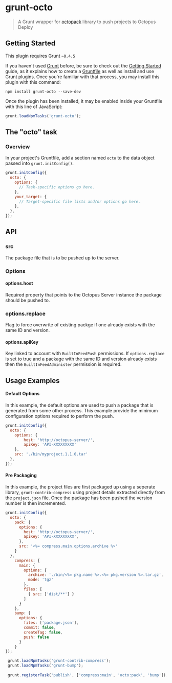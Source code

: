 # grunt-octo

> A Grunt wrapper for [octopack](https://github.com/OctopusDeploy/octojs) library to push projects to Octopus Deploy

## Getting Started
This plugin requires Grunt `~0.4.5`

If you haven't used [Grunt](http://gruntjs.com/) before, be sure to check out the [Getting Started](http://gruntjs.com/getting-started) guide, as it explains how to create a [Gruntfile](http://gruntjs.com/sample-gruntfile) as well as install and use Grunt plugins. Once you're familiar with that process, you may install this plugin with this command:

```shell
npm install grunt-octo --save-dev
```

Once the plugin has been installed, it may be enabled inside your Gruntfile with this line of JavaScript:

```js
grunt.loadNpmTasks('grunt-octo');
```

## The "octo" task

### Overview
In your project's Gruntfile, add a section named `octo` to the data object passed into `grunt.initConfig()`.

```js
grunt.initConfig({
  octo: {
    options: {
      // Task-specific options go here.
    },
    your_target: {
      // Target-specific file lists and/or options go here.
    },
  },
});
```

## API

### src
The package file that is to be pushed up to the server.

### Options

#### options.host
Required property that points to the Octopus Server instance the package should be pushed to.

### options.replace
Flag to force overwrite of existing packge if one already exists with the same ID and version.

#### options.apiKey
Key linked to account with `BuiltInFeedPush` permissions. 
If `options.replace` is set to true and a package with the same ID and version already exists then the `BuiltInFeedAdminister` permission is required.

## Usage Examples

#### Default Options
In this example, the default options are used to push a package that is generated from some other process. This example provide the minimum configuration options required to perform the push. 

```js
grunt.initConfig({
  octo: {
    options: {
        host: 'http://octopus-server/',
        apiKey: 'API-XXXXXXXXX'
    },
    src: './bin/myproject.1.1.0.tar'
  },
});
```

#### Pre Packaging
In this example, the project files are first packaged up using a seperate library, `grunt-contrib-compress` using project details extracted directly from the `project.json` file. Once the package has been pushed the version number is then incremented. 

```js
grunt.initConfig({
  octo: {
    pack: {
      options: {
        host: 'http://octopus-server/',
        apiKey: 'API-XXXXXXXXX',
      },
      src: '<%= compress.main.options.archive %>'
    }
  },
    compress: {
      main: {
        options: {
          archive: './bin/<%= pkg.name %>.<%= pkg.version %>.tar.gz',
          mode: 'tgz'
        },
        files: [
          { src: ['dist/**'] }
        ]
      }
    },
    bump: {
      options: {
        files: ['package.json'],
        commit: false,
        createTag: false,
        push: false
      }
    }
});

 grunt.loadNpmTasks('grunt-contrib-compress');
 grunt.loadNpmTasks('grunt-bump');
 
 grunt.registerTask('publish', ['compress:main', 'octo:pack', 'bump']);
```
